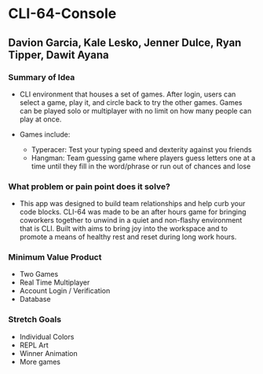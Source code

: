 # CLI-64-Console

## Davion Garcia, Kale Lesko, Jenner Dulce, Ryan Tipper, Dawit Ayana

### Summary of Idea

- CLI environment that houses a set of games. After login, users can select a game, play it, and circle back to try the other games. Games can be played solo or multiplayer with no limit on how many people can play at once.

- Games include:
  - Typeracer: Test your typing speed and dexterity against you friends
  - Hangman: Team guessing game where players guess letters one at a time until they fill in the word/phrase or run out of chances and lose

### What problem or pain point does it solve?


- This app was designed to build team relationships and help curb your code blocks. CLI-64  was made to be an after hours game for bringing coworkers together to unwind in a quiet and non-flashy environment that is CLI. Built with aims to bring joy into the workspace and to promote a means of healthy rest and reset during long work hours.


### Minimum Value Product

- Two Games
- Real Time Multiplayer
- Account Login / Verification
- Database

### Stretch Goals

- Individual Colors
- REPL Art
- Winner Animation
- More games
